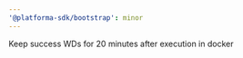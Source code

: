 ```yaml
---
'@platforma-sdk/bootstrap': minor
---
```


Keep success WDs for 20 minutes after execution in docker
